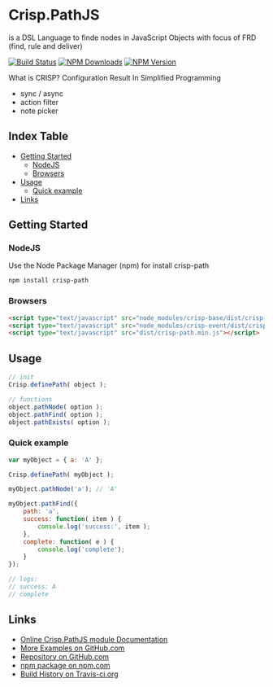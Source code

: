 # Crisp.PathJS
is a DSL Language to finde nodes in JavaScript Objects with focus of FRD (find, rule and deliver) 

[![Build Status](https://travis-ci.org/OpenCrisp/Crisp.PathJS.svg)](https://travis-ci.org/OpenCrisp/Crisp.PathJS)
[![NPM Downloads](https://img.shields.io/npm/dm/crisp-path.svg)](https://www.npmjs.com/package/crisp-path)
[![NPM Version](https://img.shields.io/npm/v/crisp-path.svg)](https://www.npmjs.com/package/crisp-path)

What is CRISP? Configuration Result In Simplified Programming

  * sync / async
  * action filter
  * note picker

## Index Table

  * [Getting Started](#getting-started)
    * [NodeJS](#nodejs)
    * [Browsers](#browsers)
  * [Usage](#usage)
    * [Quick example](#quick-example)
  * [Links](#links)

## Getting Started

### NodeJS
Use the Node Package Manager (npm) for install crisp-path

    npm install crisp-path

### Browsers
~~~~~~html
<script type="text/javascript" src="node_modules/crisp-base/dist/crisp-base.min.js"></script>
<script type="text/javascript" src="node_modules/crisp-event/dist/crisp-event.min.js"></script>
<script type="text/javascript" src="dist/crisp-path.min.js"></script>
~~~~~~

## Usage
```javascript
// init
Crisp.definePath( object );

// functions
object.pathNode( option );
object.pathFind( option );
object.pathExists( option );
```

### Quick example
```javascript
var myObject = { a: 'A' };

Crisp.definePath( myObject );
```

```javascript
myObject.pathNode('a'); // 'A'
```

```javascript
myObject.pathFind({
    path: 'a',
    success: function( item ) {
        console.log('success:', item );
    },
    complete: function( e ) {
        console.log('complete');
    }
});

// logs:
// success: A
// complete
```


## Links
 * [Online Crisp.PathJS module Documentation](http://opencrisp.wca.at/docs/module-PathJS.html)
 * [More Examples on GitHub.com](https://github.com/OpenCrisp/Crisp.PathJS/tree/master/test)
 * [Repository on GitHub.com](https://github.com/OpenCrisp/Crisp.PathJS)
 * [npm package on npm.com](https://www.npmjs.com/package/crisp-path)
 * [Build History on Travis-ci.org](https://travis-ci.org/OpenCrisp/Crisp.PathJS)
